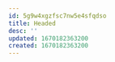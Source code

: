 ```yaml
---
id: 5g9w4xgzfsc7nw5e4sfqdso
title: Headed
desc: ''
updated: 1670182363200
created: 1670182363200
---
```

